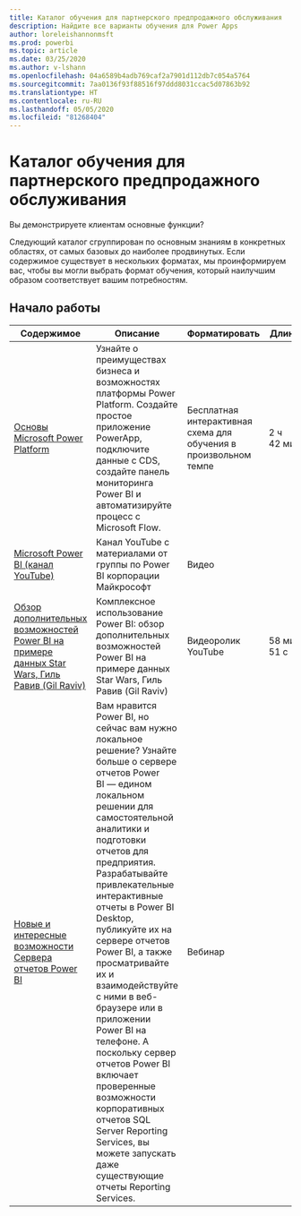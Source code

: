 ```yaml
---
title: Каталог обучения для партнерского предпродажного обслуживания
description: Найдите все варианты обучения для Power Apps
author: loreleishannonmsft
ms.prod: powerbi
ms.topic: article
ms.date: 03/25/2020
ms.author: v-lshann
ms.openlocfilehash: 04a6589b4adb769caf2a7901d112db7c054a5764
ms.sourcegitcommit: 7aa0136f93f88516f97ddd8031ccac5d07863b92
ms.translationtype: HT
ms.contentlocale: ru-RU
ms.lasthandoff: 05/05/2020
ms.locfileid: "81268404"
---
```

# <a name="partner-pre-sales-learning-catalog"></a>Каталог обучения для партнерского предпродажного обслуживания

Вы демонстрируете клиентам основные функции? 

Следующий каталог сгруппирован по основным знаниям в конкретных областях, от самых базовых до наиболее продвинутых. Если содержимое существует в нескольких форматах, мы проинформируем вас, чтобы вы могли выбрать формат обучения, который наилучшим образом соответствует вашим потребностям.

## <a name="get-started"></a>Начало работы<a name="get-started"></a>
| Содержимое  | Описание | Форматировать  | Длина   |
|-------------------------------------------------------------------------------------------------------------------------------------|-------------------------------------------------------------------------------------------------------------------------------------------------------------------------------------------------------------------------------------------------------------------------------------------------------------------------------------------------------------------------------------------------------------------------------------------------------------------------------------------------------------------------------------------------------------------|---------------------------------------|-------------|
| [Основы Microsoft Power Platform](https://docs.microsoft.com/learn/paths/power-plat-fundamentals/)   | Узнайте о преимуществах бизнеса и возможностях платформы Power Platform. Создайте простое приложение PowerApp, подключите данные с CDS, создайте панель мониторинга Power BI и автоматизируйте процесс с Microsoft Flow.   | Бесплатная интерактивная схема для обучения в произвольном темпе | 2 ч 42 мин   |
| [Microsoft Power BI (канал YouTube)](https://www.youtube.com/user/mspowerbi/videos)                                                 | Канал YouTube с материалами от группы по Power BI корпорации Майкрософт  | Видео |             |
| [Обзор дополнительных возможностей Power BI на примере данных Star Wars, Гиль Равив (Gil Raviv)](https://www.youtube.com/watch?v=r0Qk5V8dvgg) | Комплексное использование Power BI: обзор дополнительных возможностей Power BI на примере данных Star Wars, Гиль Равив (Gil Raviv)  | Видеоролик YouTube   | 58 мин 51 с |
| [Новые и интересные возможности Сервера отчетов Power BI](https://info.microsoft.com/whats-new-powerbi-report-server-ondemand.html)       | Вам нравится Power BI, но сейчас вам нужно локальное решение? Узнайте больше о сервере отчетов Power BI — едином локальном решении для самостоятельной аналитики и подготовки отчетов для предприятия. Разрабатывайте привлекательные интерактивные отчеты в Power BI Desktop, публикуйте их на сервере отчетов Power BI, а также просматривайте их и взаимодействуйте с ними в веб-браузере или в приложении Power BI на телефоне. А поскольку сервер отчетов Power BI включает проверенные возможности корпоративных отчетов SQL Server Reporting Services, вы можете запускать даже существующие отчеты Reporting Services. | Вебинар   |             |